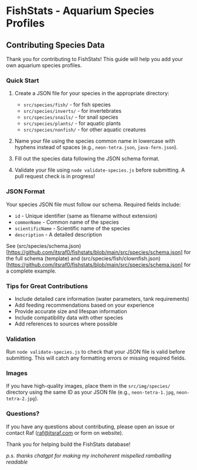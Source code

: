 # FishStats - Aquarium Species Profiles

## Contributing Species Data

Thank you for contributing to FishStats! This guide will help you add your own aquarium species profiles.

### Quick Start

1. Create a JSON file for your species in the appropriate directory:
   - `src/species/fish/` - for fish species
   - `src/species/inverts/` - for invertebrates
   - `src/species/snails/` - for snail species
   - `src/species/plants/` - for aquatic plants
   - `src/species/nonfish/` - for other aquatic creatures

2. Name your file using the species common name in lowercase with hyphens instead of spaces (e.g., `neon-tetra.json`, `java-fern.json`).

3. Fill out the species data following the JSON schema format.

4. Validate your file using `node validate-species.js` before submitting. A pull request check is in progress!

### JSON Format

Your species JSON file must follow our schema. Required fields include:
- `id` - Unique identifier (same as filename without extension)
- `commonName` - Common name of the species
- `scientificName` - Scientific name of the species
- `description` - A detailed description

See (src/species/schema.json)[https://github.com/itsraf0/fishstats/blob/main/src/species/schema.json] for the full schema (template) and (src/species/fish/clownfish.json)[https://github.com/itsraf0/fishstats/blob/main/src/species/schema.json] for a complete example.

### Tips for Great Contributions

- Include detailed care information (water parameters, tank requirements)
- Add feeding recommendations based on your experience
- Provide accurate size and lifespan information
- Include compatibility data with other species
- Add references to sources where possible

### Validation

Run `node validate-species.js` to check that your JSON file is valid before submitting. This will catch any formatting errors or missing required fields.

### Images

If you have high-quality images, place them in the `src/img/species/` directory using the same ID as your JSON file (e.g., `neon-tetra-1.jpg`, `neon-tetra-2.jpg`).

### Questions?

If you have any questions about contributing, please open an issue or contact Raf (raf@itsraf.com or form on website).

Thank you for helping build the FishStats database!

*p.s. thanks chatgpt for making my inchoherent mispelled ramballing readable*